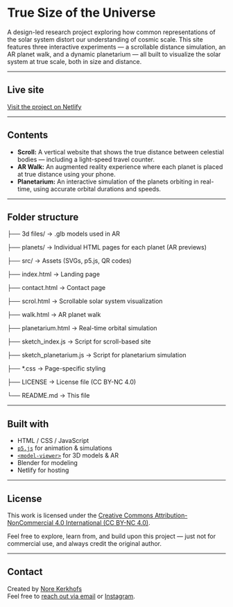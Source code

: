 # True Size of the Universe
A design-led research project exploring how common representations of the solar system distort our understanding of cosmic scale. This site features three interactive experiments — a scrollable distance simulation, an AR planet walk, and a dynamic planetarium — all built to visualize the solar system at true scale, both in size and distance.

---

## Live site

[Visit the project on Netlify](https://truesizeoftheuniverse.netlify.app)  

---

## Contents

- **Scroll:** A vertical website that shows the true distance between celestial bodies — including a light-speed travel counter.
- **AR Walk:** An augmented reality experience where each planet is placed at true distance using your phone.
- **Planetarium:** An interactive simulation of the planets orbiting in real-time, using accurate orbital durations and speeds.

---

## Folder structure
├── 3d files/ → .glb models used in AR 

├── planets/ → Individual HTML pages for each planet (AR previews)

├── src/ → Assets (SVGs, p5.js, QR codes)

├── index.html → Landing page

├── contact.html → Contact page

├── scrol.html → Scrollable solar system visualization

├── walk.html → AR planet walk

├── planetarium.html → Real-time orbital simulation

├── sketch_index.js → Script for scroll-based site

├── sketch_planetarium.js → Script for planetarium simulation

├── *.css → Page-specific styling

├── LICENSE → License file (CC BY-NC 4.0)

└── README.md → This file

---

## Built with

- HTML / CSS / JavaScript  
- [`p5.js`](https://p5js.org/) for animation & simulations  
- [`<model-viewer>`](https://modelviewer.dev/) for 3D models & AR  
- Blender for modeling  
- Netlify for hosting

---

## License

This work is licensed under the [Creative Commons Attribution-NonCommercial 4.0 International (CC BY-NC 4.0)](https://creativecommons.org/licenses/by-nc/4.0/).

Feel free to explore, learn from, and build upon this project — just not for commercial use, and always credit the original author.

---

## Contact

Created by [Nore Kerkhofs](https://norekerkhofs.netlify.app)  
Feel free to [reach out via email](mailto:nore.kerkhofs@student.kdg.be) or [Instagram](https://instagram.com/norekerkhofs).
